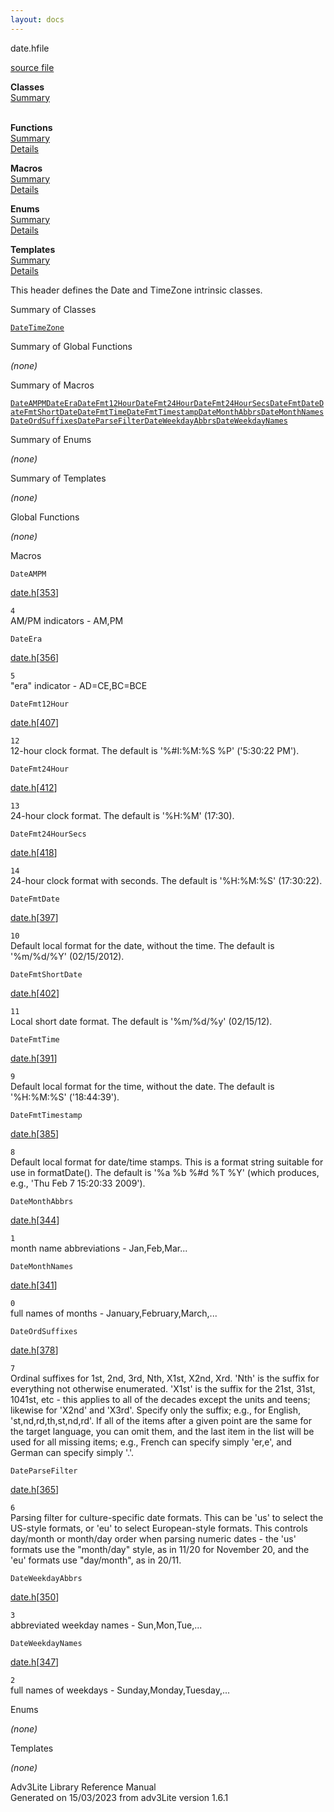 ```yaml
---
layout: docs
---
```

<span class="title">date.h</span><span class="type">file</span>

[source file](../source/date.h.html)

**Classes**  
[Summary](#_ClassSummary_)  
 

**Functions**  
[Summary](#_FunctionSummary_)  
[Details](#_Functions_)

**Macros**  
[Summary](#_MacroSummary_)  
[Details](#_Macros_)

**Enums**  
[Summary](#_EnumSummary_)  
[Details](#_Enums_)

**Templates**  
[Summary](#_TemplateSummary_)  
[Details](#_Templates_)



This header defines the Date and TimeZone intrinsic classes.



<span id="_ClassSummary_"></span>



<span class="hdln">Summary of Classes</span>  



[`Date`](../object/Date.html)[`TimeZone`](../object/TimeZone.html)
<span id="FunctionSummary_"></span>



<span class="hdln">Summary of Global Functions</span>  



*(none)* <span id="_MacroSummary_"></span>



<span class="hdln">Summary of Macros</span>  



[`DateAMPM`](#DateAMPM)[`DateEra`](#DateEra)[`DateFmt12Hour`](#DateFmt12Hour)[`DateFmt24Hour`](#DateFmt24Hour)[`DateFmt24HourSecs`](#DateFmt24HourSecs)[`DateFmtDate`](#DateFmtDate)[`DateFmtShortDate`](#DateFmtShortDate)[`DateFmtTime`](#DateFmtTime)[`DateFmtTimestamp`](#DateFmtTimestamp)[`DateMonthAbbrs`](#DateMonthAbbrs)[`DateMonthNames`](#DateMonthNames)[`DateOrdSuffixes`](#DateOrdSuffixes)[`DateParseFilter`](#DateParseFilter)[`DateWeekdayAbbrs`](#DateWeekdayAbbrs)[`DateWeekdayNames`](#DateWeekdayNames)

<span id="_EnumSummary_"></span>



<span class="hdln">Summary of Enums</span>  



*(none)* <span id="_TemplateSummary_"></span>



<span class="hdln">Summary of Templates</span>  



*(none)* <span id="_Functions_"></span>



<span class="hdln">Global Functions</span>  



*(none)* <span id="_Macros_"></span>



<span class="hdln">Macros</span>  



<span id="DateAMPM"></span>

`DateAMPM`

[date.h](../file/date.h.html)\[[353](../source/date.h.html#353)\]



`4`  
AM/PM indicators - AM,PM



<span id="DateEra"></span>

`DateEra`

[date.h](../file/date.h.html)\[[356](../source/date.h.html#356)\]



`5`  
"era" indicator - AD=CE,BC=BCE



<span id="DateFmt12Hour"></span>

`DateFmt12Hour`

[date.h](../file/date.h.html)\[[407](../source/date.h.html#407)\]



`12`  
12-hour clock format. The default is '%#I:%M:%S %P' ('5:30:22 PM').



<span id="DateFmt24Hour"></span>

`DateFmt24Hour`

[date.h](../file/date.h.html)\[[412](../source/date.h.html#412)\]



`13`  
24-hour clock format. The default is '%H:%M' (17:30).



<span id="DateFmt24HourSecs"></span>

`DateFmt24HourSecs`

[date.h](../file/date.h.html)\[[418](../source/date.h.html#418)\]



`14`  
24-hour clock format with seconds. The default is '%H:%M:%S' (17:30:22).



<span id="DateFmtDate"></span>

`DateFmtDate`

[date.h](../file/date.h.html)\[[397](../source/date.h.html#397)\]



`10`  
Default local format for the date, without the time. The default is
'%m/%d/%Y' (02/15/2012).



<span id="DateFmtShortDate"></span>

`DateFmtShortDate`

[date.h](../file/date.h.html)\[[402](../source/date.h.html#402)\]



`11`  
Local short date format. The default is '%m/%d/%y' (02/15/12).



<span id="DateFmtTime"></span>

`DateFmtTime`

[date.h](../file/date.h.html)\[[391](../source/date.h.html#391)\]



`9`  
Default local format for the time, without the date. The default is
'%H:%M:%S' ('18:44:39').



<span id="DateFmtTimestamp"></span>

`DateFmtTimestamp`

[date.h](../file/date.h.html)\[[385](../source/date.h.html#385)\]



`8`  
Default local format for date/time stamps. This is a format string
suitable for use in formatDate(). The default is '%a %b %#d %T %Y'
(which produces, e.g., 'Thu Feb 7 15:20:33 2009').



<span id="DateMonthAbbrs"></span>

`DateMonthAbbrs`

[date.h](../file/date.h.html)\[[344](../source/date.h.html#344)\]



`1`  
month name abbreviations - Jan,Feb,Mar...



<span id="DateMonthNames"></span>

`DateMonthNames`

[date.h](../file/date.h.html)\[[341](../source/date.h.html#341)\]



`0`  
full names of months - January,February,March,...



<span id="DateOrdSuffixes"></span>

`DateOrdSuffixes`

[date.h](../file/date.h.html)\[[378](../source/date.h.html#378)\]



`7`  
Ordinal suffixes for 1st, 2nd, 3rd, Nth, X1st, X2nd, Xrd. 'Nth' is the
suffix for everything not otherwise enumerated. 'X1st' is the suffix for
the 21st, 31st, 1041st, etc - this applies to all of the decades except
the units and teens; likewise for 'X2nd' and 'X3rd'. Specify only the
suffix; e.g., for English, 'st,nd,rd,th,st,nd,rd'. If all of the items
after a given point are the same for the target language, you can omit
them, and the last item in the list will be used for all missing items;
e.g., French can specify simply 'er,e', and German can specify simply
'.'.



<span id="DateParseFilter"></span>

`DateParseFilter`

[date.h](../file/date.h.html)\[[365](../source/date.h.html#365)\]



`6`  
Parsing filter for culture-specific date formats. This can be 'us' to
select the US-style formats, or 'eu' to select European-style formats.
This controls day/month or month/day order when parsing numeric dates -
the 'us' formats use the "month/day" style, as in 11/20 for November 20,
and the 'eu' formats use "day/month", as in 20/11.



<span id="DateWeekdayAbbrs"></span>

`DateWeekdayAbbrs`

[date.h](../file/date.h.html)\[[350](../source/date.h.html#350)\]



`3`  
abbreviated weekday names - Sun,Mon,Tue,...



<span id="DateWeekdayNames"></span>

`DateWeekdayNames`

[date.h](../file/date.h.html)\[[347](../source/date.h.html#347)\]



`2`  
full names of weekdays - Sunday,Monday,Tuesday,...



<span id="_Enums_"></span>



<span class="hdln">Enums</span>  



*(none)* <span id="_Templates_"></span>



<span class="hdln">Templates</span>  



*(none)*



Adv3Lite Library Reference Manual  
Generated on 15/03/2023 from adv3Lite version 1.6.1


